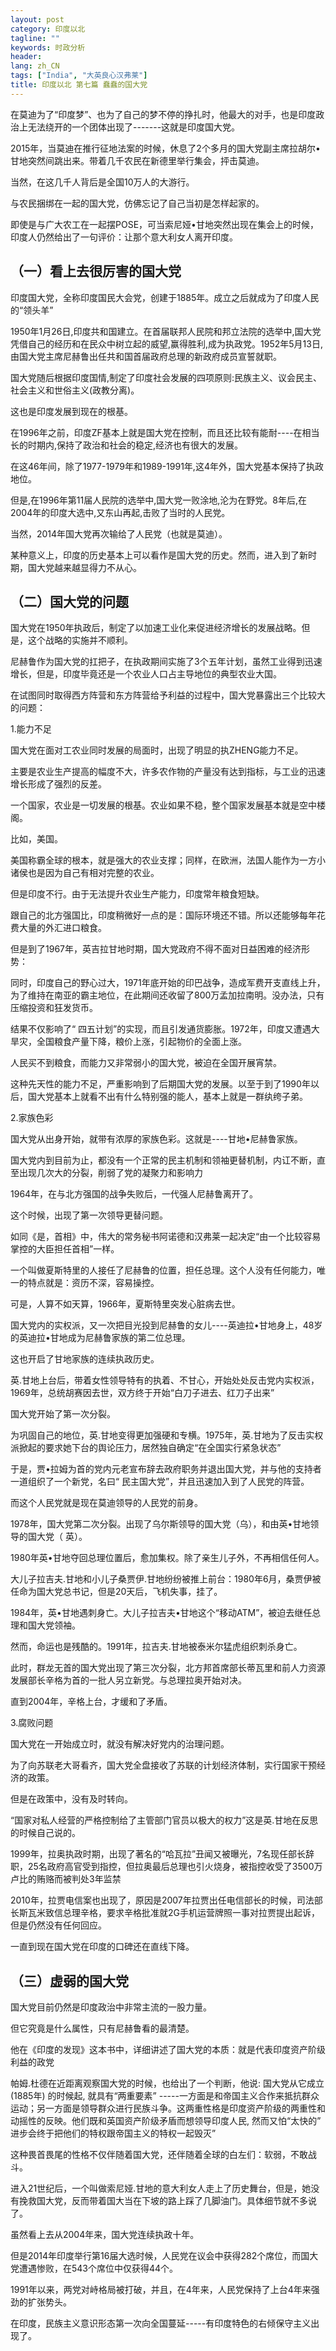 ```yaml
---
layout: post
category: 印度以北
tagline: ""
keywords: 时政分析
header:
lang: zh_CN 
tags: ["India", "大英良心汉弗莱"]
title: 印度以北 第七篇 蠢蠢的国大党
---
```


在莫迪为了“印度梦”、也为了自己的梦不停的挣扎时，他最大的对手，也是印度政治上无法绕开的一个团体出现了-------这就是印度国大党。

2015年，当莫迪在推行征地法案的时候，休息了2个多月的国大党副主席拉胡尔•甘地突然间跳出来。带着几千农民在新德里举行集会，抨击莫迪。

当然，在这几千人背后是全国10万人的大游行。

与农民捆绑在一起的国大党，仿佛忘记了自己当初是怎样起家的。

即使是与广大农工在一起摆POSE，可当索尼娅•甘地突然出现在集会上的时候，印度人仍然给出了一句评价：让那个意大利女人离开印度。

## （一）看上去很厉害的国大党

印度国大党，全称印度国民大会党，创建于1885年。成立之后就成为了印度人民的“领头羊”

1950年1月26日,印度共和国建立。在首届联邦人民院和邦立法院的选举中,国大党凭借自己的经历和在民众中树立起的威望,赢得胜利,成为执政党。1952年5月13日,由国大党主席尼赫鲁出任共和国首届政府总理的新政府成员宣誓就职。

国大党随后根据印度国情,制定了印度社会发展的四项原则:民族主义、议会民主、社会主义和世俗主义(政教分离)。

这也是印度发展到现在的根基。

在1996年之前，印度ZF基本上就是国大党在控制，而且还比较有能耐----在相当长的时期内,保持了政治和社会的稳定,经济也有很大的发展。

在这46年间，除了1977-1979年和1989-1991年,这4年外，国大党基本保持了执政地位。

但是,在1996年第11届人民院的选举中,国大党一败涂地,沦为在野党。8年后,在2004年的印度大选中,又东山再起,击败了当时的人民党。

当然，2014年国大党再次输给了人民党（也就是莫迪）。

某种意义上，印度的历史基本上可以看作是国大党的历史。然而，进入到了新时期，国大党越来越显得力不从心。

## （二）国大党的问题

国大党在1950年执政后，制定了以加速工业化来促进经济增长的发展战略。但是，这个战略的实施并不顺利。

尼赫鲁作为国大党的扛把子，在执政期间实施了3个五年计划，虽然工业得到迅速增长，但是，印度毕竟还是一个农业人口占主导地位的典型农业大国。

在试图同时取得西方阵营和东方阵营给予利益的过程中，国大党暴露出三个比较大的问题：

1.能力不足

国大党在面对工农业同时发展的局面时，出现了明显的执ZHENG能力不足。

主要是农业生产提高的幅度不大，许多农作物的产量没有达到指标，与工业的迅速增长形成了强烈的反差。

一个国家，农业是一切发展的根基。农业如果不稳，整个国家发展基本就是空中楼阁。

比如，美国。

美国称霸全球的根本，就是强大的农业支撑；同样，在欧洲，法国人能作为一方小诸侯也是因为自己有相对完整的农业。

但是印度不行。由于无法提升农业生产能力，印度常年粮食短缺。

跟自己的北方强国比，印度稍微好一点的是：国际环境还不错。所以还能够每年花费大量的外汇进口粮食。

但是到了1967年，英吉拉甘地时期，国大党政府不得不面对日益困难的经济形势：

同时，印度自己的野心过大，1971年底开始的印巴战争，造成军费开支直线上升，为了维持在南亚的霸主地位，在此期间还收留了800万孟加拉南明。没办法，只有压缩投资和狂发货币。

结果不仅影响了“ 四五计划”的实现，而且引发通货膨胀。1972年，印度又遭遇大旱灾，全国粮食产量下降，粮价上涨，引起物价的全面上涨。

人民买不到粮食，而能力又非常弱小的国大党，被迫在全国开展宵禁。

这种先天性的能力不足，严重影响到了后期国大党的发展。以至于到了1990年以后，国大党基本上就看不出有什么特别强的能人，基本上就是一群纨绔子弟。

2.家族色彩

国大党从出身开始，就带有浓厚的家族色彩。这就是----甘地•尼赫鲁家族。

国大党内到目前为止，都没有一个正常的民主机制和领袖更替机制，内讧不断，直至出现几次大的分裂，削弱了党的凝聚力和影响力

1964年，在与北方强国的战争失败后，一代强人尼赫鲁离开了。

这个时候，出现了第一次领导更替问题。

如同《是，首相》中，伟大的常务秘书阿诺德和汉弗莱一起决定“由一个比较容易掌控的大臣担任首相”一样。

一个叫做夏斯特里的人接任了尼赫鲁的位置，担任总理。这个人没有任何能力，唯一的特点就是：资历不深，容易操控。

可是，人算不如天算，1966年，夏斯特里突发心脏病去世。

国大党内的实权派，又一次把目光投到尼赫鲁的女儿----英迪拉•甘地身上，48岁的英迪拉•甘地成为尼赫鲁家族的第二位总理。

这也开启了甘地家族的连续执政历史。

英.甘地上台后，带着女性领导特有的执着、不甘心，开始处处反击党内实权派，1969年，总统胡赛因去世，双方终于开始“白刀子进去、红刀子出来”

国大党开始了第一次分裂。

为巩固自己的地位，英.甘地变得更加强硬和专横。1975年，英.甘地为了反击实权派掀起的要求她下台的舆论压力，居然独自确定“在全国实行紧急状态”

于是，贾•拉姆为首的党内元老宣布辞去政府职务并退出国大党，并与他的支持者一道组织了一个新党，名曰“ 民主国大党”，并且迅速加入到了人民党的阵营。

而这个人民党就是现在莫迪领导的人民党的前身。

1978年，国大党第二次分裂。出现了乌尔斯领导的国大党（乌），和由英•甘地领导的国大党（ 英）。

1980年英•甘地夺回总理位置后，愈加集权。除了亲生儿子外，不再相信任何人。

大儿子拉吉夫.甘地和小儿子桑贾伊.甘地纷纷被推上前台：1980年6月，桑贾伊被任命为国大党总书记，但是20天后，飞机失事，挂了。

1984年，英•甘地遇刺身亡。大儿子拉吉夫•甘地这个“移动ATM”，被迫去继任总理和国大党领袖。

然而，命运也是残酷的。1991年，拉吉夫.甘地被泰米尔猛虎组织刺杀身亡。

此时，群龙无首的国大党出现了第三次分裂，北方邦首席部长蒂瓦里和前人力资源发展部长辛格为首的一批人另立新党。与总理拉奥开始对决。

直到2004年，辛格上台，才缓和了矛盾。

3.腐败问题

国大党在一开始成立时，就没有解决好党内的治理问题。

为了向苏联老大哥看齐，国大党全盘接收了苏联的计划经济体制，实行国家干预经济的政策。

但是在政策中，没有及时转向。

“国家对私人经营的严格控制给了主管部门官员以极大的权力”这是英.甘地在反思的时候自己说的。

1999年，拉奥执政时期，出现了著名的“哈瓦拉”丑闻又被曝光，7名现任部长辞职，25名政府高官受到指控，但拉奥最后总理也引火烧身，被指控收受了3500万卢比的贿赂而被判处3年监禁

2010年，拉贾电信案也出现了，原因是2007年拉贾出任电信部长的时候，司法部长斯瓦米致信总理辛格，要求辛格批准就2G手机运营牌照一事对拉贾提出起诉，但是仍然没有任何回应。

一直到现在国大党在印度的口碑还在直线下降。

## （三）虚弱的国大党

国大党目前仍然是印度政治中非常主流的一股力量。

但它究竟是什么属性，只有尼赫鲁看的最清楚。

他在《印度的发现》这本书中，详细讲述了国大党的本质：就是代表印度资产阶级利益的政党

帕姆.杜德在近距离观察国大党的时候，也给出了一个判断，他说: 国大党从它成立(1885年) 的时候起, 就具有“两重要素” -----一方面是和帝国主义合作来抵抗群众运动；另一方面是领导群众进行民族斗争。这两重性格是印度资产阶级的两重性和动摇性的反映。他们既和英国资产阶级矛盾而想领导印度人民, 然而又怕“太快的” 进步会终于把他们的特权跟帝国主义的特权一起毁灭”

这种畏首畏尾的性格不仅伴随着国大党，还伴随着全球的白左们：软弱，不敢战斗。

进入21世纪后，一个叫做索尼娅.甘地的意大利女人走上了历史舞台，但是，她没有挽救国大党，反而带着国大当在下坡的路上踩了几脚油门。具体细节就不多说了。

虽然看上去从2004年来，国大党连续执政十年。

但是2014年印度举行第16届大选时候，人民党在议会中获得282个席位，而国大党遭遇惨败，在543个席位中仅获得44个。

1991年以来，两党对峙格局被打破，并且，在4年来，人民党保持了上台4年来强劲的扩张势头。

在印度，民族主义意识形态第一次向全国蔓延-----有印度特色的右倾保守主义出现了。


